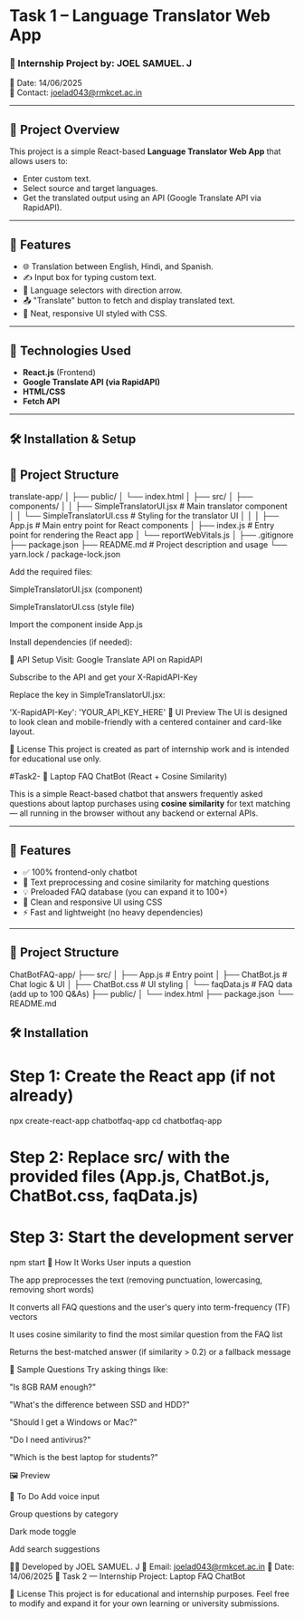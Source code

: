 # Task 1 – Language Translator Web App

### 💼 Internship Project by: **JOEL SAMUEL. J**
📅 Date: 14/06/2025  
📧 Contact: joelad043@rmkcet.ac.in

---

## 📌 Project Overview

This project is a simple React-based **Language Translator Web App** that allows users to:

- Enter custom text.
- Select source and target languages.
- Get the translated output using an API (Google Translate API via RapidAPI).

---

## 🚀 Features

- 🌐 Translation between English, Hindi, and Spanish.
- ✍️ Input box for typing custom text.
- 🔁 Language selectors with direction arrow.
- 📤 "Translate" button to fetch and display translated text.
- 🎨 Neat, responsive UI styled with CSS.

---

## 🧪 Technologies Used

- **React.js** (Frontend)
- **Google Translate API (via RapidAPI)**
- **HTML/CSS**
- **Fetch API**

---

## 🛠️ Installation & Setup
## 📁 Project Structure
translate-app/
│
├── public/
│   └── index.html
│
├── src/
│   ├── components/
│   │   ├── SimpleTranslatorUI.jsx       # Main translator component
│   │   └── SimpleTranslatorUI.css       # Styling for the translator UI
│   │
│   ├── App.js                            # Main entry point for React components
│   ├── index.js                          # Entry point for rendering the React app
│   └── reportWebVitals.js
│
├── .gitignore
├── package.json
├── README.md                             # Project description and usage
└── yarn.lock / package-lock.json

   
Add the required files:

SimpleTranslatorUI.jsx (component)

SimpleTranslatorUI.css (style file)

Import the component inside App.js

Install dependencies (if needed):

🔐 API Setup
Visit: Google Translate API on RapidAPI

Subscribe to the API and get your X-RapidAPI-Key

Replace the key in SimpleTranslatorUI.jsx:

'X-RapidAPI-Key': 'YOUR_API_KEY_HERE'
📸 UI Preview
The UI is designed to look clean and mobile-friendly with a centered container and card-like layout.

📄 License
This project is created as part of internship work and is intended for educational use only.


#Task2- 💬 Laptop FAQ ChatBot (React + Cosine Similarity)

This is a simple React-based chatbot that answers frequently asked questions about laptop purchases using **cosine similarity** for text matching — all running in the browser without any backend or external APIs.

---

## 🚀 Features

- ✅ 100% frontend-only chatbot
- 🧠 Text preprocessing and cosine similarity for matching questions
- 💡 Preloaded FAQ database (you can expand it to 100+)
- 🧼 Clean and responsive UI using CSS
- ⚡ Fast and lightweight (no heavy dependencies)

---

## 📁 Project Structure

ChatBotFAQ-app/
├── src/
│ ├── App.js # Entry point
│ ├── ChatBot.js # Chat logic & UI
│ ├── ChatBot.css # UI styling
│ └── faqData.js # FAQ data (add up to 100 Q&As)
├── public/
│ └── index.html
├── package.json
└── README.md



## 🛠️ Installation


# Step 1: Create the React app (if not already)
npx create-react-app chatbotfaq-app
cd chatbotfaq-app

# Step 2: Replace src/ with the provided files (App.js, ChatBot.js, ChatBot.css, faqData.js)

# Step 3: Start the development server
npm start
💬 How It Works
User inputs a question

The app preprocesses the text (removing punctuation, lowercasing, removing short words)

It converts all FAQ questions and the user's query into term-frequency (TF) vectors

It uses cosine similarity to find the most similar question from the FAQ list

Returns the best-matched answer (if similarity > 0.2) or a fallback message

📌 Sample Questions
Try asking things like:

"Is 8GB RAM enough?"

"What's the difference between SSD and HDD?"

"Should I get a Windows or Mac?"

"Do I need antivirus?"

"Which is the best laptop for students?"

🖼️ Preview


🧩 To Do
 Add voice input

 Group questions by category

 Dark mode toggle

 Add search suggestions

👨‍💻 Developed by
JOEL SAMUEL. J
📧 Email: joelad043@rmkcet.ac.in
📅 Date: 14/06/2025
🔬 Task 2 — Internship Project: Laptop FAQ ChatBot

📄 License
This project is for educational and internship purposes. Feel free to modify and expand it for your own learning or university submissions.
